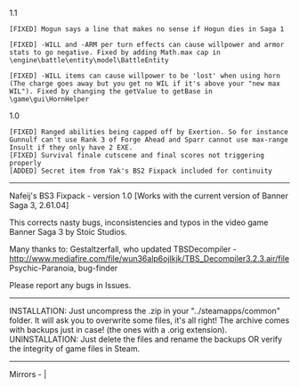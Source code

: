  1.1
 
    [FIXED] Mogun says a line that makes no sense if Hogun dies in Saga 1
    
    [FIXED] -WILL and -ARM per turn effects can cause willpower and armor stats to go negative. Fixed by adding Math.max cap in \engine\battle\entity\model\BattleEntity
    
    [FIXED] -WILL items can cause willpower to be 'lost' when using horn (The charge goes away but you get no WIL if it's above your "new max WIL"). Fixed by changing the getValue to getBase in \game\gui\HornHelper

 1.0 
 
    [FIXED] Ranged abilities being capped off by Exertion. So for instance Gunnulf can't use Rank 3 of Forge Ahead and Sparr cannot use max-range Insult if they only have 2 EXE.
    [FIXED] Survival finale cutscene and final scores not triggering properly
    [ADDED] Secret item from Yak's BS2 Fixpack included for continuity
   
------------------------------------------------------------------

Nafeij's BS3 Fixpack - version 1.0
[Works with the current version of Banner Saga 3, 2.61.04]


This corrects nasty bugs, inconsistencies and typos in the video game Banner Saga 3 by Stoic Studios.

Many thanks to:
Gestaltzerfall, who updated TBSDecompiler - http://www.mediafire.com/file/wun36alp6ojlkjk/TBS_Decompiler3.2.3.air/file
Psychic-Paranoia, bug-finder

Please report any bugs in Issues.

------------------------------------------------------------------
INSTALLATION:
    Just uncompress the .zip in your "../steamapps/common" folder. It will ask you to overwrite some files, it's all right! The archive comes with backups just in case! (the ones with a .orig extension).
UNINSTALLATION:
    Just delete the files and rename the backups OR verify the integrity of game files in Steam.
    
------------------------------------------------------------------

Mirrors -  | 

